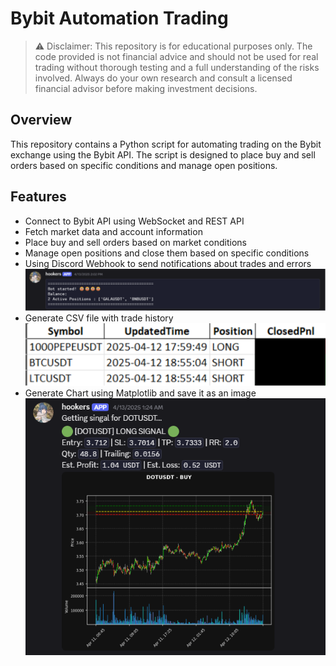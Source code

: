 # Bybit Automation Trading

>⚠️ Disclaimer:
>This repository is for educational purposes only. The code provided is not financial advice and should not be used for real trading without thorough testing and a full understanding of the risks involved. Always do your own research and consult a licensed financial advisor before making investment decisions.

## Overview
This repository contains a Python script for automating trading on the Bybit exchange using the Bybit API. The script is designed to place buy and sell orders based on specific conditions and manage open positions.

## Features

- Connect to Bybit API using WebSocket and REST API
- Fetch market data and account information
- Place buy and sell orders based on market conditions
- Manage open positions and close them based on specific conditions
- Using Discord Webhook to send notifications about trades and errors
<br/><img src="image/Discord_Image.png" alt="Discord Notification Example" width="600"/>
- Generate CSV file with trade history
<br/><img src="image/CSV_Image.png" alt="CSV Output Example" width="600"/>
- Generate Chart using Matplotlib and save it as an image
<br/><img src="image/Chart_Image.png" alt="Chart Example" width="600"/>
